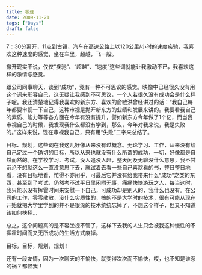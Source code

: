 ```yaml
---
title: 极速
date: 2009-11-21
tags: ["Days"]
draft: false
---
```


7：30分离开，11点到古镇，汽车在高速公路上以120公里/小时的速度疾驰，我喜欢这种速度的感觉，坐在车里，超越，飞一般。

撇开现实不说，仅仅“疾驰”、“超越”、“速度”这些词就能让我激动不已，我喜欢这样的激情与感觉。

跟公司同事聊天，谈到“成功”，竟有一种不可思议的感觉。映像中已经很久没有用这个词来形容自己，这无疑让我感到不可思议，一个人若很久没有成功会是什么样子呢。我还清楚地记得我喜欢的新东方、喜欢的俞敏洪曾经讲过的话：“我自己每年都要审视一下自己，这种审视是抛开新东方的业绩和发展来讲的。我要看我自己的素质、能力等等各方面在今年有没有提升，譬如新东方今年做了1个亿，而当我审视自己的时候，我发现我什么都没有学到，那么，今年对我来说，我是失败的。”这样来说，现在审视我自己，只有用“失败”二字来总结了。

目标、规划，这些词在我这儿好像从来没有过概念。无论学习、工作，从来没有给自己定过一个确切的目标，所以从来也就没有什么所谓的成功，一切，好像都是自然而然的。在学校学习、考试，没人追没人赶，整天闲及无聊没什么意思，我不甘沉沦不想就这么一直没意思下去，就试着去看一些自己喜欢看的书，整日整日地看，没有目标地看，忙得不亦闲乎，可最后它并没有给我带来什么“成功”之类的东西，甚至到了考试，仍然考不过平日里闲暇无事，痛痛快快游玩之人，每当这时，我只能以没有挥霍时间来安慰一下自己，可成功却是别人的，我什么也没有。在公司的工作，零零散散，没什么实质性的，搞的不是大学时的技术，很有可能从现在开始就把大学里学到的并不是很深的技术统统忘掉了，不想这个样子，但又不知道该如何抉择...

总之，这个问题真的是不容坐视不管了，这样下去我的人生只会被我这种慢性的不挥霍时间而又无所成功的生活方式废掉。

目标，目标，规划，规划！

还有一段友情，因为一次聊天的不愉快，就变得次次而不愉快，哎，也不知是谁惹的祸？都怪我！